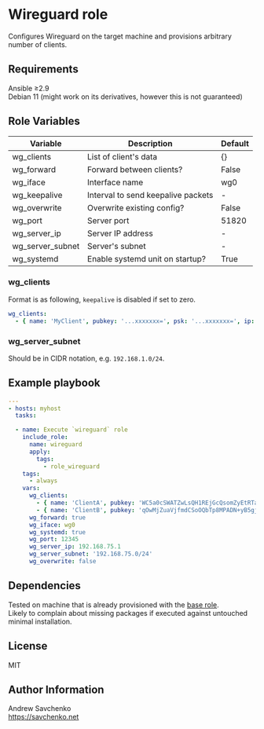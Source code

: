 # Wireguard role

Configures Wireguard on the target machine and provisions arbitrary number of clients.

## Requirements

Ansible ≥2.9  
Debian 11 (might work on its derivatives, however this is not guaranteed)

## Role Variables


| Variable         | Description                        | Default |
|------------------|------------------------------------|---------|
| wg_clients       | List of client's data              | {}      |
| wg_forward       | Forward between clients?           | False   |
| wg_iface         | Interface name                     | wg0     |
| wg_keepalive     | Interval to send keepalive packets | -       |
| wg_overwrite     | Overwrite existing config?         | False   |
| wg_port          | Server port                        | 51820   |
| wg_server_ip     | Server IP address                  | -       |
| wg_server_subnet | Server's subnet                    | -       |
| wg_systemd       | Enable systemd unit on startup?    | True    |

### wg_clients
Format is as following, `keepalive` is disabled if set to zero.
```yaml
wg_clients:
  - { name: 'MyClient', pubkey: '...xxxxxxx=', psk: '...xxxxxxx=', ip: '1.1.1.1', keepalive: '25' }
```

### wg_server_subnet
Should be in CIDR notation, e.g. `192.168.1.0/24`.

## Example playbook
```yaml
---
- hosts: myhost
  tasks:

  - name: Execute `wireguard` role
    include_role:
      name: wireguard
      apply:
        tags:
          - role_wireguard
    tags:
      - always
    vars:
      wg_clients: 
        - { name: 'ClientA', pubkey: 'WC5a0cSWATZwLsQH1REjGcQsomZyEtRTaAqyRK20emY=', psk: 'yKsg+u7zY9N5rjgR3YE6cSu90aFBpxEPA3uKzK9vJc0=', ip: '192.168.75.20', keepalive: '58' }
        - { name: 'ClientB', pubkey: 'qOwMjZuaVjfmdCSoOQbTp8MPADN+yB5gjRAmddA7jUM=', psk: 'Fo1UMMLxbyPiYwrJ/vE7tqPa66gblskjIc5xyQPsXgg=', ip: '192.168.75.30', keepalive: '0' }
      wg_forward: true
      wg_iface: wg0
      wg_systemd: true
      wg_port: 12345
      wg_server_ip: 192.168.75.1
      wg_server_subnet: '192.168.75.0/24'
      wg_overwrite: false
```

## Dependencies
Tested on machine that is already provisioned with the [base role](https://github.com/savchenko/debian/blob/bullseye/roles/base/README.md).  
Likely to complain about missing packages if executed against untouched minimal installation.

## License
MIT

## Author Information
Andrew Savchenko  
https://savchenko.net
